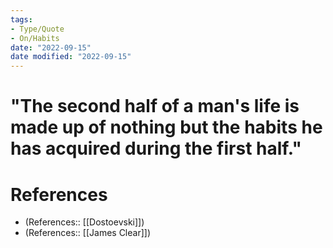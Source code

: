 ```yaml
---
tags:
- Type/Quote 
- On/Habits 
date: "2022-09-15"
date modified: "2022-09-15"
---
```


# "The second half of a man's life is made up of nothing but the habits he has acquired during the first half."

# References
- (References:: [[Dostoevski]])
- (References:: [[James Clear]])

